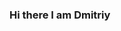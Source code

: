 ### Hi there I am Dmitriy

<!--
**KeKeR-ShMeKeR/KeKeR-ShMeKeR** is a ✨ _special_ ✨ repository because its `README.md` (this file) appears on your GitHub profile.

Here are some ideas to get you started:

- 🔭 I'm currently working on myself
- 🌱 I'm currently studying neural network programming and learning python.
- 📫 How to reach me: mail: dimapro9613@gmail.com : telegram @KeKeR_ShMeKeR
-->
